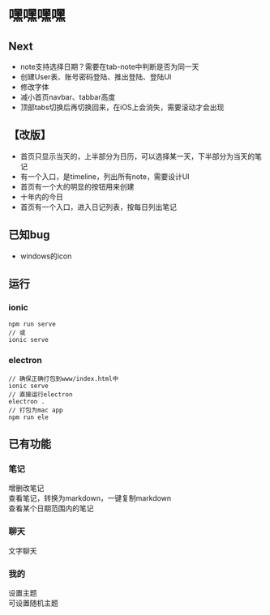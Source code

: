 # 嘿嘿嘿嘿

## Next
* note支持选择日期？需要在tab-note中判断是否为同一天
* 创建User表、账号密码登陆、推出登陆、登陆UI
* 修改字体
* 减小首页navbar、tabbar高度
* 顶部tabs切换后再切换回来，在iOS上会消失，需要滚动才会出现

## 【改版】
* 首页只显示当天的，上半部分为日历，可以选择某一天，下半部分为当天的笔记
* 有一个入口，是timeline，列出所有note，需要设计UI
* 首页有一个大的明显的按钮用来创建
* 十年内的今日
* 首页有一个入口，进入日记列表，按每日列出笔记

## 已知bug
* windows的icon

## 运行
### ionic
```
npm run serve 
// 或
ionic serve
```

### electron
```
// 确保正确打包到www/index.html中
ionic serve 
// 直接运行electron
electron .
// 打包为mac app
npm run ele 
```

## 已有功能
### 笔记
增删改笔记  
查看笔记，转换为markdown，一键复制markdown  
查看某个日期范围内的笔记  
### 聊天
文字聊天  
### 我的
设置主题  
可设置随机主题


